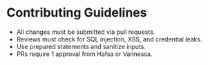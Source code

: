 # Contributing Guidelines
- All changes must be submitted via pull requests.
- Reviews must check for SQL injection, XSS, and credential leaks.
- Use prepared statements and sanitize inputs.
- PRs require 1 approval from Hafsa or Vannessa.